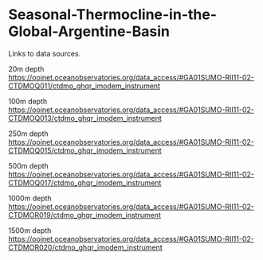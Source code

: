 # Seasonal-Thermocline-in-the-Global-Argentine-Basin


Links to data sources.

20m depth
https://ooinet.oceanobservatories.org/data_access/#GA01SUMO-RII11-02-CTDMOQ011/ctdmo_ghqr_imodem_instrument

100m depth
https://ooinet.oceanobservatories.org/data_access/#GA01SUMO-RII11-02-CTDMOQ013/ctdmo_ghqr_imodem_instrument

250m depth
https://ooinet.oceanobservatories.org/data_access/#GA01SUMO-RII11-02-CTDMOQ015/ctdmo_ghqr_imodem_instrument

500m depth
https://ooinet.oceanobservatories.org/data_access/#GA01SUMO-RII11-02-CTDMOQ017/ctdmo_ghqr_imodem_instrument

1000m depth
https://ooinet.oceanobservatories.org/data_access/#GA01SUMO-RII11-02-CTDMOR019/ctdmo_ghqr_imodem_instrument

1500m depth
https://ooinet.oceanobservatories.org/data_access/#GA01SUMO-RII11-02-CTDMOR020/ctdmo_ghqr_imodem_instrument


